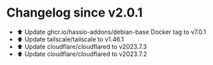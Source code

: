 # Changelog since v2.0.1
- ⬆️ Update ghcr.io/hassio-addons/debian-base Docker tag to v7.0.1 
- ⬆️ Update tailscale/tailscale to v1.46.1 
- ⬆️ Update cloudflare/cloudflared to v2023.7.3 
- ⬆️ Update cloudflare/cloudflared to v2023.7.2 

